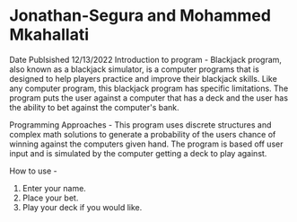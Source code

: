 # Jonathan-Segura and Mohammed Mkahallati
Date Publsished 12/13/2022
Introduction to program - 
Blackjack program, also known as a blackjack simulator, is a computer programs that is designed to help players practice and improve their blackjack skills. Like any computer program, this blackjack program has specific limitations. The program puts the user against a computer that has a deck and the user has the ability to bet against the computer's bank.

Programming Approaches - This program uses discrete structures and complex math solutions to generate a probability of the users chance of winning against the computers given hand.
The program is based off user input and is simulated by the computer getting a deck to play against.

How to use - 
1. Enter your name.
2. Place your bet.
3. Play your deck if you would like.

